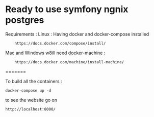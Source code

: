 Ready to use symfony ngnix postgres
=======

Requirements :
  Linux :
        Having docker and docker-compose installed
        
        https://docs.docker.com/compose/install/    

  Mac and Windows w8ill need docker-machine :
        
        https://docs.docker.com/machine/install-machine/

=======

To build all the containers :

    docker-compose up -d

to see the website go on 

    http://localhost:8000/

